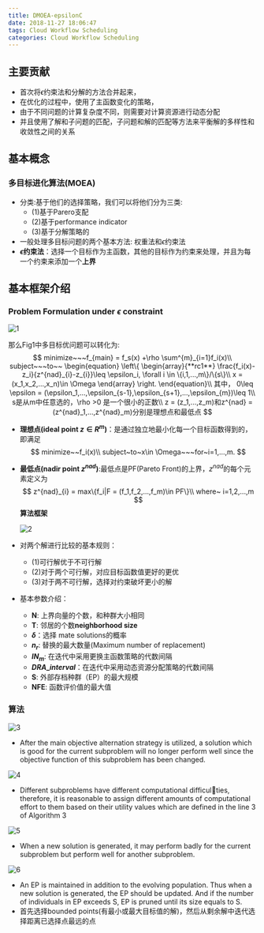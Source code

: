 ```yaml
---
title: DMOEA-epsilonC
date: 2018-11-27 18:06:47
tags: Cloud Workflow Scheduling
categories: Cloud Workflow Scheduling
---
```


## 主要贡献

* 首次将$\epsilon$约束法和分解的方法合并起来，
* 在优化的过程中，使用了主函数变化的策略，
* 由于不同问题的计算复杂度不同，则需要对计算资源进行动态分配
* 并且使用了解和子问题的匹配，子问题和解的匹配等方法来平衡解的多样性和收敛性之间的关系

## 基本概念

### 多目标进化算法(MOEA)

* 分类:基于他们的选择策略，我们可以将他们分为三类:
  * (1)基于Parero支配
  * (2)基于performance indicator
  * (3)基于分解策略的
* 一般处理多目标问题的两个基本方法: 权重法和$\epsilon$约束法
* **$\epsilon$约束法**：选择一个目标作为主函数，其他的目标作为约束来处理，并且为每一个约束来添加一个**上界**

## 基本框架介绍

### Problem Formulation under $\epsilon$ constraint

![1](DMOEA-epsilonC\1.png)

那么Fig1中多目标优问题可以转化为:
$$
minimize~~~f_{main} = f_s(x) +\rho \sum^{m}_{i=1}f_i(x)\\
subject~~~to~~ 
\begin{equation}
\left\{
\begin{array}{**rc1**}
\frac{f_i(x)-z_i}{z^{nad}_{i}-z_{i}}\leq \epsilon_i, \forall i \in \{i,1,...,m\}/\{s\}\\
x = (x_1,x_2,...,x_n)\in \Omega
\end{array}
\right.
\end{equation}\\
其中， 0\leq \epsilon = (\epsilon_1,...,\epsilon_{s-1},\epsilon_{s+1},...,\epsilon_{m})\leq 1\\
s是从m中任意选的，\rho >0 是一个很小的正数\\
z = (z_1,...,z_m)和z^{nad} = (z^{nad}_1,...,z^{nad}_m)分别是理想点和最低点
$$

* **理想点(ideal point $z\in R^m$)**：是通过独立地最小化每一个目标函数得到的，即满足
  $$
  minimize~~f_i(x)\\
  subject~to~x\in \Omega~~~for~i=1,...,m.
  $$


* **最低点(nadir point $z^{nad}$)**:最低点是PF(Pareto Front)的上界，$z^{nad}$的每个元素定义为
  $$
  z^{nad}_{i} = max\{f_i|F = (f_1,f_2,...,f_m)\in PF\}\\
  where~ i=1,2,...,m
  $$
  **算法框架**

  ![2](DMOEA-epsilonC\2.png)


* 对两个解进行比较的基本规则：

  * (1)可行解优于不可行解
  * (2)对于两个可行解，对应目标函数值更好的更优
  * (3)对于两不可行解，选择对约束破坏更小的解

* 基本参数介绍：

  * **N**: 上界向量的个数，和种群大小相同
  * **T**: 邻居的个数**neighborhood size**
  * **$\delta$**：选择 mate solutions的概率
  * **$n_r$**: 替换的最大数量(Maximum number of replacement)
  * **$IN_m$**: 在迭代中采用更换主函数策略的代数间隔
  * **$DRA\_interval$**：在迭代中采用动态资源分配策略的代数间隔
  * **S**: 外部存档种群（EP）的最大规模
  * **NFE**: 函数评价值的最大值


### 算法

![3](DMOEA-epsilonC\3.png)

* After the main objective alternation strategy is utilized, a solution which is good for the current subproblem will no longer perform well since the objective function of this subproblem has been changed.  

![4](DMOEA-epsilonC\4.png)

* Different subproblems have different computational difficulties, therefore, it is reasonable to assign different amounts of computational effort to them based on their utility values which are defined in the line 3 of Algorithm 3 

![5](DMOEA-epsilonC\5.png)

* When a new solution is generated, it may perform badly for the current subproblem but perform well for another subproblem. 

![6](DMOEA-epsilonC\6.png)

* An EP is maintained in addition to the evolving population. Thus when a new solution is generated, the EP should be updated. And if the number of individuals in EP exceeds S, EP is pruned until its size equals to S. 
* 首先选择bounded points(有最小或最大目标值的解)，然后从剩余解中迭代选择距离已选择点最远的点
